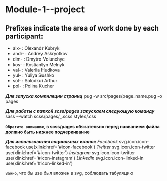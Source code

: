 # Module-1--project
## Prefixes indicate the area of work done by each participant:
- alx- : Olexandr Kubryk
- andr- : Andrey Askryotkov
- dim- : Dmytro Volunchyc 
- kos- : Kostiantyn Melnyk
- val- : Valeriia Hudkova
- yul- : Yuliya Sushko
- sol- : Solodkui Arthur
- pol- : Polina Kucher



***Для запуска компиляции страниц***
pug -w src/pages/page_name.pug -o pages

***Для работы с папкой scss/pages запускаем следующую команду***
sass --watch scss/pages/_<file-name>.scss styles/<file-name>.css 

__`Обратите внимание`, в scss/pages обязательно перед названием файла должно быть нижнее подчеркивание__

***Для использования социальных иконок***
_Facebook_
svg.icon.icon-facebook
  use(xlink:href='#icon-facebook')
_Twitter_
svg.icon.icon-twitter
  use(xlink:href='#icon-twitter')
_Instagram_
svg.icon.icon-twitter
  use(xlink:href='#icon-instagram')
_LinkedIn_
svg.icon.icon-linked-in
  use(xlink:href='#icon-linked-in')

`Важно`, что бы use был вложен в svg, соблюдать табуляцию